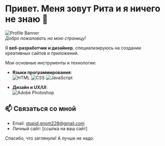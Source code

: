 # Привет. Меня зовут Рита и я ничего не знаю 👋

![Profile Banner](https://github.com/margaritapro2007/my-profile/blob/main/images.jpg)  
*Добро пожаловать на мою страницу!*

Я **веб-разработчик и дизайнер**, специализируюсь на создании креативных сайтов и приложений.


Мои основные инструменты и технологии:

- **Языки программирования**:  
  ![HTML](https://img.shields.io/badge/HTML-E34F26?style=for-the-badge&logo=html5&logoColor=white) 
  ![CSS](https://img.shields.io/badge/CSS-1572B6?style=for-the-badge&logo=css3&logoColor=white) 
  ![JavaScript](https://img.shields.io/badge/JavaScript-F7DF1E?style=for-the-badge&logo=javascript&logoColor=white) 

- **Дизайн и UX/UI**:  
  ![Adobe Photoshop](https://img.shields.io/badge/Photoshop-31A8FF?style=for-the-badge&logo=adobephotoshop&logoColor=white) 



## 📫 Связаться со мной

- Email: stupid.gnom228@gmail.com
- Личный сайт: [ссылка на ваш сайт]

Спасибо, что заглянули! А лучше не надо.
